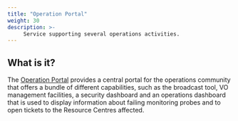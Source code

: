 ```yaml
---
title: "Operation Portal"
weight: 30
description: >-
     Service supporting several operations activities.
---
```


## What is it?

The [Operation Portal](https://operations-portal.egi.eu/) provides a central
portal for the operations community that offers a bundle of different
capabilities, such as the broadcast tool, VO management facilities, a security
dashboard and an operations dashboard that is used to display information
about failing monitoring probes and to open tickets to the Resource Centres
affected.

